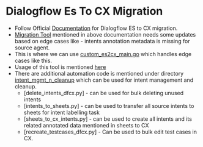 # Dialogflow Es To CX Migration

- Follow Official [Documentation](https://cloud.google.com/dialogflow/cx/docs/how/migrate) for Dialogflow ES to CX migration.
- [Migration Tool](https://cloud.google.com/dialogflow/cx/docs/how/migrate#tool-code) mentioned in above documentation needs some updates based on edge cases like - intents annotation metadata is missing for source agent.
- This is where we can use [custom_es2cx_main.go](https://source.cloud.google.com/prjservice-project-3/dialogflow_es2cx/+/master:custom_es2cx_main.go?hl=en) which handles edge cases like this.
- Usage of this tool is mentioned [here](https://cloud.google.com/dialogflow/cx/docs/how/migrate#run_the_migration_tool)
- There are additional automation code is mentioned under directory [intent_mgmt_n_cleanup](https://source.cloud.google.com/prjservice-project-3/dialogflow_es2cx/+/master:intent_mgmt_n_cleanup/?hl=en) which can be used for intent management and cleanup.
  - [delete_intents_dfcx.py]  - can be used for bulk deleting unused intents
  - [intents_to_sheets.py]    - can be used to transfer all source intents to sheets for intent labelling task
  - [sheets_to_cx_intents.py] - can be used to create all intents and its related annotated data mentioned in sheets to CX 
  - [recreate_testcases_dfcx.py] - Can be used to bulk edit test cases in CX.